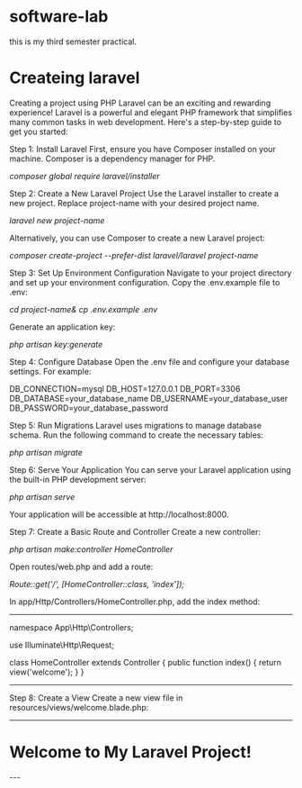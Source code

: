 # software-lab

this is my third semester practical.

# Createing laravel

Creating a project using PHP Laravel can be an exciting and rewarding experience! Laravel is a powerful and elegant PHP framework that simplifies many common tasks in web development. Here's a step-by-step guide to get you started:

Step 1: Install Laravel
First, ensure you have Composer installed on your machine. Composer is a dependency manager for PHP.

_composer global require laravel/installer_

Step 2: Create a New Laravel Project
Use the Laravel installer to create a new project. Replace project-name with your desired project name.

_laravel new project-name_

Alternatively, you can use Composer to create a new Laravel project:

_composer create-project --prefer-dist laravel/laravel project-name_

Step 3: Set Up Environment Configuration
Navigate to your project directory and set up your environment configuration. Copy the .env.example file to .env:

_cd project-name&_
_cp .env.example .env_

Generate an application key:

_php artisan key:generate_

Step 4: Configure Database
Open the .env file and configure your database settings. For example:

DB_CONNECTION=mysql
DB_HOST=127.0.0.1
DB_PORT=3306
DB_DATABASE=your_database_name
DB_USERNAME=your_database_user
DB_PASSWORD=your_database_password

Step 5: Run Migrations
Laravel uses migrations to manage database schema. Run the following command to create the necessary tables:

_php artisan migrate_

Step 6: Serve Your Application
You can serve your Laravel application using the built-in PHP development server:

_php artisan serve_

Your application will be accessible at http://localhost:8000.

Step 7: Create a Basic Route and Controller
Create a new controller:

_php artisan make:controller HomeController_

Open routes/web.php and add a route:

_Route::get('/', [HomeController::class, 'index']);_

In app/Http/Controllers/HomeController.php, add the index method:

---

namespace App\Http\Controllers;

use Illuminate\Http\Request;

class HomeController extends Controller
{
public function index()
{
return view('welcome');
}
}

---

Step 8: Create a View
Create a new view file in resources/views/welcome.blade.php:

---

<!DOCTYPE html>
<html>
<head>
    <title>Laravel Project</title>
</head>
<body>
    <h1>Welcome to My Laravel Project!</h1>
</body>
</html>
---

